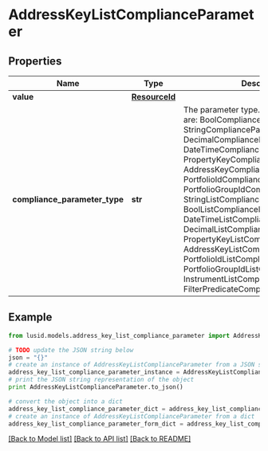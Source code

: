 # AddressKeyListComplianceParameter


## Properties
Name | Type | Description | Notes
------------ | ------------- | ------------- | -------------
**value** | [**ResourceId**](ResourceId.md) |  | 
**compliance_parameter_type** | **str** | The parameter type. The available values are: BoolComplianceParameter, StringComplianceParameter, DecimalComplianceParameter, DateTimeComplianceParameter, PropertyKeyComplianceParameter, AddressKeyComplianceParameter, PortfolioIdComplianceParameter, PortfolioGroupIdComplianceParameter, StringListComplianceParameter, BoolListComplianceParameter, DateTimeListComplianceParameter, DecimalListComplianceParameter, PropertyKeyListComplianceParameter, AddressKeyListComplianceParameter, PortfolioIdListComplianceParameter, PortfolioGroupIdListComplianceParameter, InstrumentListComplianceParameter, FilterPredicateComplianceParameter | 

## Example

```python
from lusid.models.address_key_list_compliance_parameter import AddressKeyListComplianceParameter

# TODO update the JSON string below
json = "{}"
# create an instance of AddressKeyListComplianceParameter from a JSON string
address_key_list_compliance_parameter_instance = AddressKeyListComplianceParameter.from_json(json)
# print the JSON string representation of the object
print AddressKeyListComplianceParameter.to_json()

# convert the object into a dict
address_key_list_compliance_parameter_dict = address_key_list_compliance_parameter_instance.to_dict()
# create an instance of AddressKeyListComplianceParameter from a dict
address_key_list_compliance_parameter_form_dict = address_key_list_compliance_parameter.from_dict(address_key_list_compliance_parameter_dict)
```
[[Back to Model list]](../README.md#documentation-for-models) [[Back to API list]](../README.md#documentation-for-api-endpoints) [[Back to README]](../README.md)


